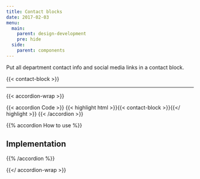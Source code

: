 ```yaml
---
title: Contact blocks
date: 2017-02-03
menu:
  main:
    parent: design-development
    pre: hide
  side:
    parent: components
---
```


Put all department contact info and social media links in a contact block.

{{< contact-block >}}

---

{{< accordion-wrap >}}

{{< accordion Code >}}
  {{< highlight html >}}{{< contact-block >}}{{</ highlight >}}
{{< /accordion >}}

{{% accordion How to use %}}
## Implementation


{{% /accordion %}}

{{</ accordion-wrap >}}
